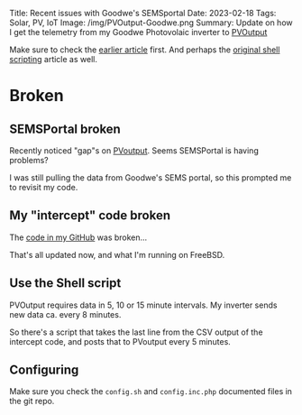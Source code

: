 Title: Recent issues with Goodwe's SEMSportal
Date: 2023-02-18
Tags: Solar, PV, IoT
Image: /img/PVOutput-Goodwe.png
Summary: Update on how I get the telemetry from my Goodwe Photovolaic inverter to [PVOutput](https://PVoutput.org)

Make sure to check the [earlier article](/misc/2019-03-23/killing-the-internet-of-shit.html) first. And perhaps the [original shell scripting](/misc/2016-03-13/goodwe-logging-to-pvoutput.html) article as well.

# Broken

## SEMSPortal broken

Recently noticed "gap"s on [PVoutput](https://pvoutput.org/list.jsp?id=41528&sid=37948). Seems SEMSPortal is having problems?

I was still pulling the data from Goodwe's SEMS portal, so this prompted me to revisit my code.

## My "intercept" code broken

The [code in my GitHub](https://github.com/Sp1l/PhotoVoltaic/tree/master/GoodweIntercept) was broken...

That's all updated now, and what I'm running on FreeBSD.

## Use the Shell script

PVOutput requires data in 5, 10 or 15 minute intervals. My inverter sends new data ca. every 8 minutes.

So there's a script that takes the last line from the CSV output of the intercept code, and posts that to PVoutput every 5 minutes.

## Configuring

Make sure you check the `config.sh` and `config.inc.php` documented files in the git repo.